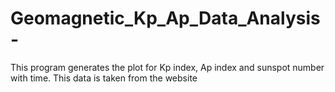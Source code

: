 # Geomagnetic_Kp_Ap_Data_Analysis-
This program generates the plot for Kp index, Ap index and sunspot number with time. This data is taken from the website 

